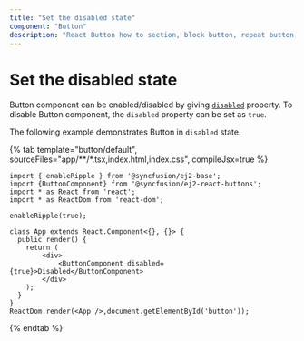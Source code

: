 ```yaml
---
title: "Set the disabled state"
component: "Button"
description: "React Button how to section, block button, repeat button, tooltip for Button, customization of button appearance, input and anchor elements."
---
```


# Set the disabled state

Button component can be enabled/disabled by giving [`disabled`](../../api/button#disabled) property. To disable Button component,
the `disabled` property can be set as `true`.

The following example demonstrates Button in `disabled` state.

{% tab template="button/default", sourceFiles="app/**/*.tsx,index.html,index.css", compileJsx=true %}

```tsx
import { enableRipple } from '@syncfusion/ej2-base';
import {ButtonComponent} from '@syncfusion/ej2-react-buttons';
import * as React from 'react';
import * as ReactDom from 'react-dom';

enableRipple(true);

class App extends React.Component<{}, {}> {
  public render() {
    return (
        <div>
            <ButtonComponent disabled={true}>Disabled</ButtonComponent>
        </div>
    );
  }
}
ReactDom.render(<App />,document.getElementById('button'));
```

{% endtab %}